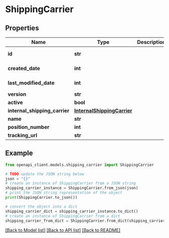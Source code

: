 # ShippingCarrier


## Properties

Name | Type | Description | Notes
------------ | ------------- | ------------- | -------------
**id** | **str** |  | [optional] [readonly] 
**created_date** | **int** |  | [optional] [readonly] 
**last_modified_date** | **int** |  | [optional] [readonly] 
**version** | **str** |  | [optional] 
**active** | **bool** |  | [optional] 
**internal_shipping_carrier** | [**InternalShippingCarrier**](InternalShippingCarrier.md) |  | [optional] 
**name** | **str** |  | [optional] 
**position_number** | **int** |  | [optional] 
**tracking_url** | **str** |  | [optional] 

## Example

```python
from openapi_client.models.shipping_carrier import ShippingCarrier

# TODO update the JSON string below
json = "{}"
# create an instance of ShippingCarrier from a JSON string
shipping_carrier_instance = ShippingCarrier.from_json(json)
# print the JSON string representation of the object
print(ShippingCarrier.to_json())

# convert the object into a dict
shipping_carrier_dict = shipping_carrier_instance.to_dict()
# create an instance of ShippingCarrier from a dict
shipping_carrier_from_dict = ShippingCarrier.from_dict(shipping_carrier_dict)
```
[[Back to Model list]](../README.md#documentation-for-models) [[Back to API list]](../README.md#documentation-for-api-endpoints) [[Back to README]](../README.md)


